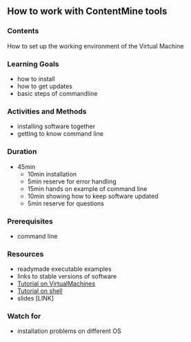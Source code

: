 ## How to work with ContentMine tools

### Contents

How to set up the working environment of the Virtual Machine

### Learning Goals

* how to install
* how to get updates
* basic steps of commandline

### Activities and Methods

* installing software together
* getting to know command line

### Duration

* 45min
  * 10min installation
  * 5min reserve for error handling
  * 15min hands on example of command line
  * 10min showing how to keep software updated
  * 5min reserve for questions

### Prerequisites

* command line

### Resources

* readymade executable examples
* links to stable versions of software
* [Tutorial on VirtualMachines](https://github.com/ContentMine/workshop-resources/tree/master/software-tutorials/vms)
* [Tutorial on shell](https://github.com/ContentMine/workshop-resources/tree/master/software-tutorials/shell)
* slides [LINK]

### Watch for

* installation problems on different OS 
